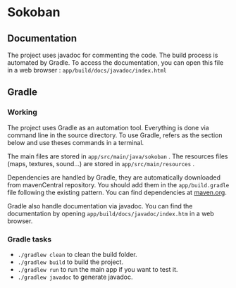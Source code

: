 # Sokoban

## Documentation

The project uses javadoc for commenting the code. The build process is automated by Gradle.
To access the documentation, you can open this file in a web browser : `app/build/docs/javadoc/index.html`

## Gradle

### Working

The project uses Gradle as an automation tool. Everything is done via command line in the source directory. 
To use Gradle, refers as the section below and use theses commands in a terminal.

The main files are stored in `app/src/main/java/sokoban` .
The resources files (maps, textures, sound...) are stored in `app/src/main/resources` .

Dependencies are handled by Gradle, they are automatically downloaded from mavenCentral repository. You should add them in the `app/build.gradle` file following the existing pattern. You can find dependencies at [maven.org](https://search.maven.org/).

Gradle also handle documentation via javadoc. You can find the documentation by opening `app/build/docs/javadoc/index.htm` in a web browser.

### Gradle tasks

- `./gradlew clean` to clean the build folder.
- `./gradlew build` to build the project.
- `./gradlew run` to run the main app if you want to test it.
- `./gradlew javadoc` to generate javadoc.
